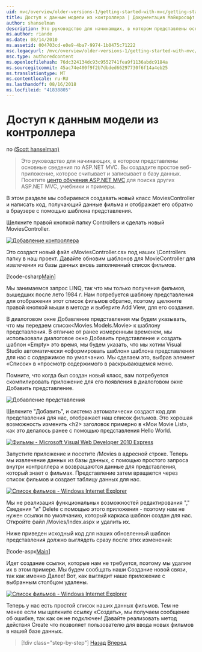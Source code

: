 ```yaml
---
uid: mvc/overview/older-versions-1/getting-started-with-mvc/getting-started-with-mvc-part5
title: Доступ к данным модели из контроллера | Документация Майкрософт
author: shanselman
description: Это руководство для начинающих, в котором представлены основные сведения по ASP.NET MVC. Создание простого веб-приложения, которое считывает и записывает в базу данных.
ms.author: riande
ms.date: 08/14/2010
ms.assetid: 004703cd-e0e9-4ba7-9974-1b0475c71222
msc.legacyurl: /mvc/overview/older-versions-1/getting-started-with-mvc/getting-started-with-mvc-part5
msc.type: authoredcontent
ms.openlocfilehash: 76dc324134dc93c9552741fea9f1136abdc9184a
ms.sourcegitcommit: 45ac74e400f9f2b7dbded66297730f6f14a4eb25
ms.translationtype: MT
ms.contentlocale: ru-RU
ms.lasthandoff: 08/16/2018
ms.locfileid: "41838805"
---
```

<a name="accessing-your-models-data-from-a-controller"></a>Доступ к данным модели из контроллера
====================
по [(Scott hanselman)](https://github.com/shanselman)

> Это руководство для начинающих, в котором представлены основные сведения по ASP.NET MVC. Вы создадите простое веб-приложение, которое считывает и записывает в базу данных. Посетите [центр обучения ASP.NET MVC](../../../index.md) для поиска других ASP.NET MVC, учебники и примеры.


В этом разделе мы собираемся создавать новый класс MoviesController и написать код, получающий данные фильма и отображает его обратно в браузере с помощью шаблона представления.

Щелкните правой кнопкой папку Controllers и сделать новый MoviesController.

[![Добавление контроллера](getting-started-with-mvc-part5/_static/image2.png)](getting-started-with-mvc-part5/_static/image1.png)

Это создаст новый файл «MoviesController.cs» под наших \Controllers папку в наш проект. Давайте обновим шаблонов для MovieController для извлечения из базы данных вновь заполненный список фильмов.

[!code-csharp[Main](getting-started-with-mvc-part5/samples/sample1.cs)]

Мы занимаемся запрос LINQ, так что мы только получения фильмов, вышедших после лето 1984 г. Нам потребуется шаблону представления для отображения этот список фильмов обратно, поэтому щелкните правой кнопкой мыши в методе и выберите Add View, для его создания.

В диалоговом окне Добавление представления мы будем указывать, что мы передаем список&lt;Movies.Models.Movie&gt; к шаблону представления. В отличие от ранее измеренным временем, мы использовали диалоговое окно Добавить представление и создать шаблон «Empty» это время, мы будем указать, что мы хотим Visual Studio автоматически «сформировать шаблон» шаблона представления для нас с содержимое по умолчанию. Мы сделаем это, выбрав элемент «Список» в «просмотр содержимого в раскрывающемся меню.

Помните, что когда был создан новый класс, вам потребуется скомпилировать приложение для его появления в диалоговом окне Добавить представление.

![Добавление представления](getting-started-with-mvc-part5/_static/image3.png)

Щелкните "Добавить", и система автоматически создаст код для представления для нас, отображает наш список фильмов. Это хорошая возможность изменить &lt;h2&gt; заголовок примерно в «Мои Movie List», как это делалось ранее с помощью представления Hello World.

[![Фильмы - Microsoft Visual Web Developer 2010 Express](getting-started-with-mvc-part5/_static/image5.png)](getting-started-with-mvc-part5/_static/image4.png)

Запустите приложение и посетите /Movies в адресной строке. Теперь мы извлечение данных из базы данных, с помощью простого запроса внутри контроллера и возвращаются данные для представления, который знает о фильмах. Представление затем вращается через список фильмов и создает таблицу данных для нас.

[![Список фильмов - Windows Internet Explorer](getting-started-with-mvc-part5/_static/image7.png)](getting-started-with-mvc-part5/_static/image6.png)

Мы не реализация функциональных возможностей редактирования "," Сведения "и" Delete с помощью этого приложения - поэтому нам не нужен ссылки по умолчанию, который каркаса шаблон создан для нас. Откройте файл /Movies/Index.aspx и удалить их.

Ниже приведен исходный код для наших обновленный шаблон представления должно выглядеть сразу после этих изменений:

[!code-aspx[Main](getting-started-with-mvc-part5/samples/sample2.aspx)]

Идет создание ссылки, которые нам не требуется, поэтому мы удалим их в этом примере. Мы будем сообщать наши Создание новой связи, так как именно Далее! Вот, как выглядит наше приложение с выбранным столбцом удалены.

[![Список фильмов - Windows Internet Explorer](getting-started-with-mvc-part5/_static/image9.png)](getting-started-with-mvc-part5/_static/image8.png)

Теперь у нас есть простой список наших данных фильмов. Тем не менее если мы щелкните ссылку «Создать», мы получаем сообщение об ошибке, так как он не подключен! Давайте реализовать метод действия Create что позволяет пользователю для ввода новых фильмов в нашей базе данных.

> [!div class="step-by-step"]
> [Назад](getting-started-with-mvc-part4.md)
> [Вперед](getting-started-with-mvc-part6.md)
